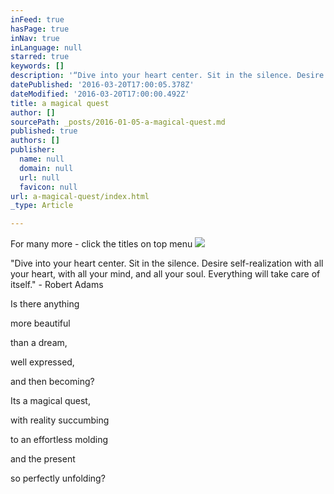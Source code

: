 ```yaml
---
inFeed: true
hasPage: true
inNav: true
inLanguage: null
starred: true
keywords: []
description: '“Dive into your heart center. Sit in the silence. Desire self-realization with all your heart, with all your mind, and all your soul. Everything will take care of itself.” - Robert Adams'
datePublished: '2016-03-20T17:00:05.378Z'
dateModified: '2016-03-20T17:00:00.492Z'
title: a magical quest
author: []
sourcePath: _posts/2016-01-05-a-magical-quest.md
published: true
authors: []
publisher:
  name: null
  domain: null
  url: null
  favicon: null
url: a-magical-quest/index.html
_type: Article

---
```

For many more - click the titles on top menu
![](https://s3-us-west-2.amazonaws.com/the-grid-img/p/ed4b6e2336b847aeb0bdf254dee30301917b87da.jpg)

"Dive into your heart center. Sit in the silence. Desire self-realization with all your heart, with all your mind, and all your soul. Everything will take care of itself." - Robert Adams

Is there anything

more beautiful

than a dream,

well expressed, 

and then becoming? 

Its a magical quest,

with reality succumbing 

to an effortless molding            

and the present 

so perfectly unfolding?